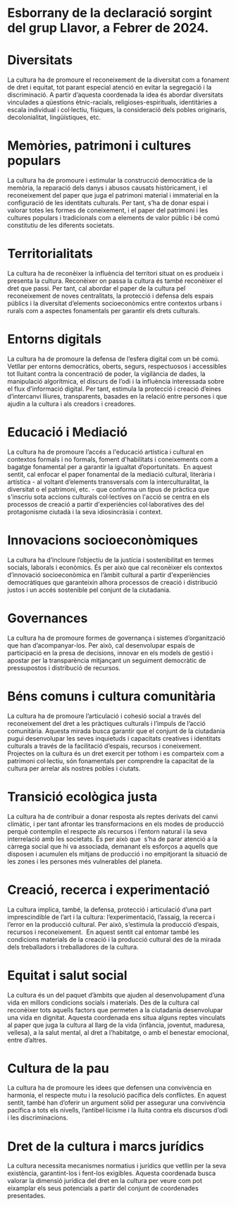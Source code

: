 # Esborrany de la declaració sorgint del grup Llavor, a Febrer de 2024.

# Diversitats
La cultura ha de promoure el reconeixement de la diversitat com a fonament de dret i equitat, tot parant especial atenció en evitar la segregació i la discriminació. 
A partir d’aquesta coordenada la idea és abordar diversitats vinculades a qüestions ètnic-racials, religioses-espirituals, identitàries a escala individual i col·lectiu, físiques, la consideració dels pobles originaris, decolonialitat, lingüístiques, etc.

# Memòries, patrimoni i cultures populars
La cultura ha de promoure i estimular la construcció democràtica de la memòria, la reparació dels danys i abusos causats històricament, i el reconeixement del paper que juga el patrimoni material i immaterial en la configuració de les identitats culturals. 
Per tant, s’ha de donar espai i valorar totes les formes de coneixement, i el paper del patrimoni i les cultures populars i tradicionals com a elements de valor públic i bé comú constitutiu de les diferents societats. 

# Territorialitats
La cultura ha de reconèixer la influència del territori situat on es produeix i presenta la cultura. Reconèixer on passa la cultura és també reconèixer el dret que passi. 
Per tant, cal abordar el paper de la cultura pel reconeixement de noves centralitats, la protecció i defensa dels espais públics i la diversitat d’elements socioeconòmics entre contextos urbans i rurals com a aspectes fonamentals per garantir els drets culturals.

# Entorns digitals
La cultura ha de promoure la defensa de l’esfera digital com un bé comú. 
Vetllar per entorns democràtics, oberts, segurs, respectuosos i accessibles tot lluitant contra la concentració de poder, la vigilància de dades, la manipulació algorítmica, el discurs de l’odi i la influència interessada sobre el flux d’informació digital. 
Per tant, estimula la protecció i creació d’eines d’intercanvi lliures, transparents, basades en la relació entre persones i que ajudin a la cultura i als creadors i creadores. 

# Educació i Mediació
La cultura ha de promoure l’accés a l'educació artística i cultural en contextos formals i no formals, foment d'habilitats i coneixements com a bagatge fonamental per a garantir la igualtat d’oportunitats. 
En aquest sentit, cal enfocar el paper fonamental de la mediació cultural, literària i artística - al voltant d’elements transversals com la interculturalitat, la diversitat o el patrimoni, etc. - que conforma un tipus de pràctica que s'inscriu sota accions culturals col·lectives on l'acció se centra en els processos de creació a partir d'experiències col·laboratives des del protagonisme ciutadà i la seva idiosincràsia i context.

# Innovacions socioeconòmiques
La cultura ha d’incloure l’objectiu de la justícia i sostenibilitat en termes socials, laborals i econòmics. 
És per això que cal reconèixer els contextos d’innovació socioeconòmica en l’àmbit cultural a partir d'experiències democràtiques que garanteixin alhora processos de creació i distribució justos i un accés sostenible pel conjunt de la ciutadania.

# Governances
La cultura ha de promoure formes de governança i sistemes d’organització que han d’acompanyar-los. 
Per això, cal desenvolupar espais de participació en la presa de decisions, innovar en els models de gestió i apostar per la transparència mitjançant un seguiment democràtic de pressupostos i distribució de recursos.

# Béns comuns i cultura comunitària
La cultura ha de promoure l’articulació i cohesió social a través del reconeixement del dret a les pràctiques culturals i l’impuls de l’acció comunitària. 
Aquesta mirada busca garantir que el conjunt de la ciutadania pugui desenvolupar les seves inquietuds i capacitats creatives i identitats culturals a través de la facilitació d’espais, recursos i coneixement. 
Projectes on la cultura és un dret exercit per tothom i es comparteix com a patrimoni col·lectiu, són fonamentals per comprendre la capacitat de la cultura per arrelar als nostres pobles i ciutats.

# Transició ecològica justa
La cultura ha de contribuir a donar resposta als reptes derivats del canvi climàtic, i per tant afrontar les transformacions en els modes de producció perquè contemplin el respecte als recursos i l’entorn natural i la seva interrelació amb les societats. 
És per això que  s’ha de parar atenció a la càrrega social que hi va associada, demanant els esforços a aquells que disposen i acumulen els mitjans de producció i no empitjorant la situació de les zones i les persones més vulnerables del planeta.

# Creació, recerca i experimentació
La cultura implica, també, la defensa, protecció i articulació d’una part imprescindible de l’art i la cultura: l’experimentació, l’assaig, la recerca i l’error en la producció cultural. 
Per això, s’estimula la producció d’espais, recursos i reconeixement.  En aquest sentit cal entomar també les condicions materials de la creació i la producció cultural des de la mirada dels treballadors i treballadores de la cultura.

# Equitat i salut social
La cultura és un del paquet d’àmbits que ajuden al desenvolupament d’una vida en millors condicions socials i materials. 
Des de la cultura cal reconèixer tots aquells factors que permeten a la ciutadania desenvolupar una vida en dignitat. Aquesta coordenada ens situa alguns reptes vinculats al paper que juga la cultura al llarg de la vida (infància, joventut, maduresa, vellesa), a la salut mental, al dret a l’habitatge, o amb el benestar emocional, entre d’altres.

# Cultura de la pau
La cultura ha de promoure les idees que defensen una convivència en harmonia, el respecte mutu i la resolució pacífica dels conflictes. 
En aquest sentit, també han d’oferir un argument sòlid per assegurar una convivència pacífica a tots els nivells, l’antibel·licisme i la lluita contra els discursos d’odi i les discriminacions.

# Dret de la cultura i marcs jurídics
La cultura necessita mecanismes normatius i jurídics que vetllin per la seva existència, garantint-los i fent-los exigibles. 
Aquesta coordenada busca valorar la dimensió jurídica del dret en la cultura per veure com pot eixamplar els seus potencials a partir del conjunt de coordenades presentades.
